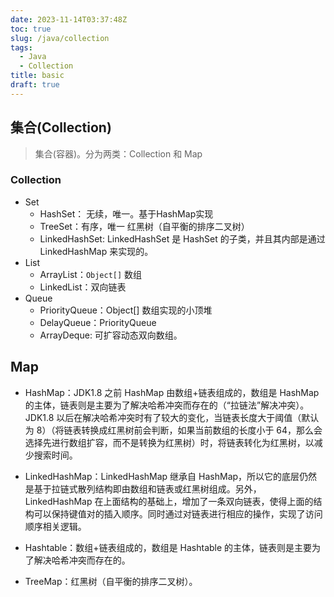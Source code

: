 ```yaml
---
date: 2023-11-14T03:37:48Z
toc: true
slug: /java/collection
tags:
  - Java
  - Collection
title: basic
draft: true
---
```



## 集合(Collection)

> 集合(容器)。分为两类：Collection 和 Map

### Collection
- Set
  - HashSet： 无续，唯一。基于HashMap实现
  - TreeSet：有序，唯一 红黑树（自平衡的排序二叉树）
  - LinkedHashSet: LinkedHashSet 是 HashSet 的子类，并且其内部是通过 LinkedHashMap 来实现的。
- List
  - ArrayList：`Object[]` 数组
  - LinkedList：双向链表
- Queue
  - PriorityQueue：Object[] 数组实现的小顶堆
  - DelayQueue：PriorityQueue
  - ArrayDeque: 可扩容动态双向数组。


## Map

- HashMap：JDK1.8 之前 HashMap 由数组+链表组成的，数组是 HashMap 的主体，链表则是主要为了解决哈希冲突而存在的（“拉链法”解决冲突）。JDK1.8 以后在解决哈希冲突时有了较大的变化，当链表长度大于阈值（默认为 8）（将链表转换成红黑树前会判断，如果当前数组的长度小于 64，那么会选择先进行数组扩容，而不是转换为红黑树）时，将链表转化为红黑树，以减少搜索时间。

- LinkedHashMap：LinkedHashMap 继承自 HashMap，所以它的底层仍然是基于拉链式散列结构即由数组和链表或红黑树组成。另外，LinkedHashMap 在上面结构的基础上，增加了一条双向链表，使得上面的结构可以保持键值对的插入顺序。同时通过对链表进行相应的操作，实现了访问顺序相关逻辑。
- Hashtable：数组+链表组成的，数组是 Hashtable 的主体，链表则是主要为了解决哈希冲突而存在的。
- TreeMap：红黑树（自平衡的排序二叉树）。